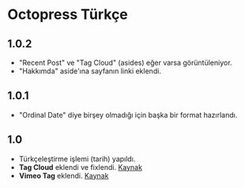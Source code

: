 # Octopress Türkçe

## 1.0.2

- "Recent Post" ve "Tag Cloud" (asides) eğer varsa görüntüleniyor.
- "Hakkımda" aside'ına sayfanın linki eklendi.

## 1.0.1

- "Ordinal Date" diye birşey olmadığı için başka bir format hazırlandı.

## 1.0

- Türkçeleştirme işlemi (tarih) yapıldı.
- **Tag Cloud** eklendi ve fixlendi. [Kaynak][l1] 
- **Vimeo Tag** eklendi. [Kaynak][l2]


[l1]: https://github.com/tedkulp/octopress "Ted Kulp"
[l2]: http://mizzy.org/blog/2011/10/30/vimeo-tag-plugin/ "Gosuke Miyashita"